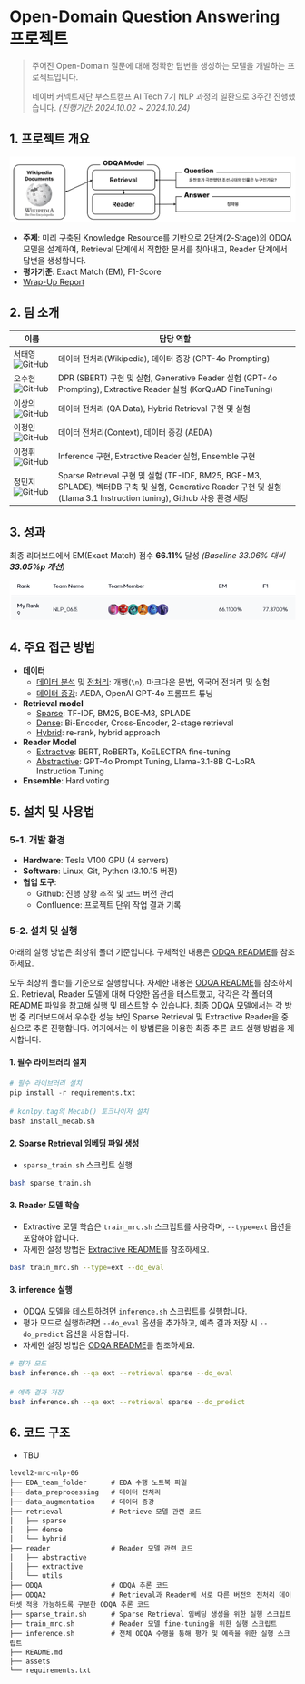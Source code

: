 # Open-Domain Question Answering 프로젝트
> 주어진 Open-Domain 질문에 대해 정확한 답변을 생성하는 모델을 개발하는 프로젝트입니다.
> 
> 네이버 커넥트재단 부스트캠프 AI Tech 7기 NLP 과정의 일환으로 3주간 진행했습니다. _(진행기간: 2024.10.02 ~ 2024.10.24)_

## 1. 프로젝트 개요
![ODQA 모델 흐름도](./assets/odqa_flowchart.png)

- **주제**: 미리 구축된 Knowledge Resource를 기반으로 2단계(2-Stage)의 ODQA 모델을 설계하여, Retrieval 단계에서 적합한 문서를 찾아내고, Reader 단계에서 답변을 생성합니다.
- **평가기준**: Exact Match (EM), F1-Score
- [Wrap-Up Report](./assets/wrapup_report.pdf)


## 2. 팀 소개

| 이름           | 담당 역할                                                                                                                                           |
| ------------- | ----------------------------------------------------------------------------------------------------------------------------------------------- |
| 서태영 ![GitHub](https://img.icons8.com/material-outlined/24/000000/github.png)[ ](https://github.com/sty0507) | 데이터 전처리(Wikipedia), 데이터 증강 (GPT-4o Prompting)                                                                                                   |
| 오수현 ![GitHub](https://img.icons8.com/material-outlined/24/000000/github.png)[ ](https://github.com/ocean010315) | DPR (SBERT) 구현 및 실험, Generative Reader 실험 (GPT-4o Prompting), Extractive Reader 실험 (KorQuAD FineTuning)                                         |
| 이상의 ![GitHub](https://img.icons8.com/material-outlined/24/000000/github.png)[ ](https://github.com/LeSaUi) | 데이터 전처리 (QA Data), Hybrid Retrieval 구현 및 실험                                                                                                     |
| 이정인 ![GitHub](https://img.icons8.com/material-outlined/24/000000/github.png)[ ](https://github.com/leeennn) | 데이터 전처리(Context), 데이터 증강 (AEDA)                                                                                                            |
| 이정휘 ![GitHub](https://img.icons8.com/material-outlined/24/000000/github.png)[ ](https://github.com/LeeJeongHwi) | Inference 구현, Extractive Reader 실험, Ensemble 구현                                                                                                 |
| 정민지 ![GitHub](https://img.icons8.com/material-outlined/24/000000/github.png)[ ](https://github.com/minjijeong98) | Sparse Retrieval 구현 및 실험 (TF-IDF, BM25, BGE-M3, SPLADE), 벡터DB 구축 및 실험, Generative Reader 구현 및 실험(Llama 3.1 Instruction tuning), Github 사용 환경 세팅 |





## 3. 성과
최종 리더보드에서 EM(Exact Match) 점수 **66.11%** 달성 _(Baseline 33.06% 대비 **33.05%p 개선**)_

![리더보드 결과](/assets/leaderboard_score.png)


## 4. 주요 접근 방법
- **데이터**
	- [데이터 분석](./EDA_team_folder/) 및 [전처리](./data_preprocessing/): 개행(`\n`), 마크다운 문법, 외국어 전처리 및 실험
	- [데이터 증강](./data_augmentation/): AEDA, OpenAI GPT-4o 프롬프트 튜닝
- **Retrieval model**
	- [Sparse](./retrieval/sparse/README.md): TF-IDF, BM25, BGE-M3, SPLADE
	- [Dense](./retrieval/dense/README.md): Bi-Encoder, Cross-Encoder, 2-stage retrieval
	- [Hybrid](./retrieval/hybrid/readme.md): re-rank, hybrid approach
- **Reader Model**
	- [Extractive](./reader/extractive/README.md): BERT, RoBERTa, KoELECTRA fine-tuning
	- [Abstractive](./reader/abstractive/): GPT-4o Prompt Tuning, Llama-3.1-8B Q-LoRA Instruction Tuning
- **Ensemble**: Hard voting


## 5. 설치 및 사용법
### 5-1. 개발 환경
- **Hardware**: Tesla V100 GPU (4 servers)
- **Software**: Linux, Git, Python (3.10.15 버전)
- **협업 도구**: 
    - Github: 진행 상황 추적 및 코드 버전 관리
    - Confluence: 프로젝트 단위 작업 결과 기록

### 5-2. 설치 및 실행
아래의 실행 방법은 최상위 폴더 기준입니다. 구체적인 내용은 [ODQA README](./ODQA/README.md)를 참조하세요.

모두 최상위 폴더를 기준으로 실행합니다. 자세한 내용은 [ODQA README](./ODQA/README.md)를 참조하세요.
Retrieval, Reader 모델에 대해 다양한 옵션을 테스트했고, 각각은 각 폴더의 README 파일을 참고해 실행 및 테스트할 수 있습니다. 최종 ODQA 모델에서는 각 방법 중 리더보드에서 우수한 성능 보인 Sparse Retrieval 및 Extractive Reader을 중심으로 추론 진행합니다. 여기에서는 이 방법론을 이용한 최종 추론 코드 실행 방법을 제시합니다.

#### 1. 필수 라이브러리 설치
```python
# 필수 라이브러리 설치
pip install -r requirements.txt

# konlpy.tag의 Mecab() 토크나이저 설치
bash install_mecab.sh
```

#### 2. Sparse Retrieval 임베딩 파일 생성
- `sparse_train.sh` 스크립트 실행

```bash
bash sparse_train.sh
```

#### 3. Reader 모델 학습
- Extractive 모델 학습은 `train_mrc.sh` 스크립트를 사용하며, `--type=ext` 옵션을 포함해야 합니다.
- 자세한 설정 방법은 [Extractive README](./reader/extractive/README.md)를 참조하세요.

```bash
bash train_mrc.sh --type=ext --do_eval
```

#### 3. inference 실행
- ODQA 모델을 테스트하려면 `inference.sh` 스크립트를 실행합니다.
- 평가 모드로 실행하려면 `--do_eval` 옵션을 추가하고, 예측 결과 저장 시 `--do_predict` 옵션을 사용합니다.
- 자세한 설정 방법은 [ODQA README](./ODQA/README.md)를 참조하세요.

```bash
# 평가 모드
bash inference.sh --qa ext --retrieval sparse --do_eval

# 예측 결과 저장
bash inference.sh --qa ext --retrieval sparse --do_predict
```

## 6. 코드 구조
- TBU
```text
level2-mrc-nlp-06
├── EDA_team_folder      # EDA 수행 노트북 파일
├── data_preprocessing   # 데이터 전처리
├── data_augmentation    # 데이터 증강
├── retrieval            # Retrieve 모델 관련 코드
│   ├── sparse
│   ├── dense
│   └── hybrid
├── reader               # Reader 모델 관련 코드
│   ├── abstractive
│   ├── extractive
│   └── utils
├── ODQA                 # ODQA 추론 코드
├── ODQA2                # Retrieval과 Reader에 서로 다른 버전의 전처리 데이터셋 적용 가능하도록 구분한 ODQA 추론 코드
├── sparse_train.sh      # Sparse Retrieval 임베딩 생성을 위한 실행 스크립트
├── train_mrc.sh         # Reader 모델 fine-tuning을 위한 실행 스크립트
├── inference.sh         # 전체 ODQA 수행을 통해 평가 및 예측을 위한 실행 스크립트
├── README.md
├── assets
└── requirements.txt
```

